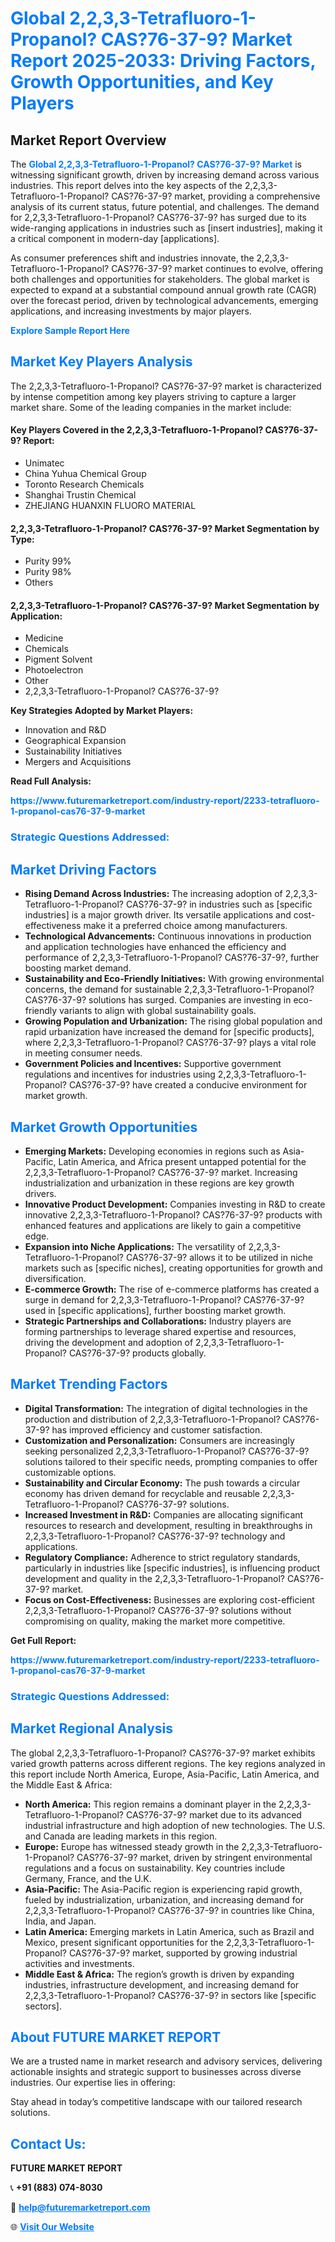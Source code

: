 <h1 style="color: #007BFF;">Global 2,2,3,3-Tetrafluoro-1-Propanol? CAS?76-37-9? Market Report 2025-2033: Driving Factors, Growth Opportunities, and Key Players</h1>

<section id="overview">
<h2>Market Report Overview</h2>
<p>The <a href="https://www.futuremarketreport.com/industry-report/2233-tetrafluoro-1-propanol-cas76-37-9-market" style="color: #007BFF; text-decoration: none;"><strong>Global 2,2,3,3-Tetrafluoro-1-Propanol? CAS?76-37-9? Market</strong></a> is witnessing significant growth, driven by increasing demand across various industries. This report delves into the key aspects of the 2,2,3,3-Tetrafluoro-1-Propanol? CAS?76-37-9? market, providing a comprehensive analysis of its current status, future potential, and challenges. The demand for 2,2,3,3-Tetrafluoro-1-Propanol? CAS?76-37-9? has surged due to its wide-ranging applications in industries such as [insert industries], making it a critical component in modern-day [applications].</p>
<p>As consumer preferences shift and industries innovate, the 2,2,3,3-Tetrafluoro-1-Propanol? CAS?76-37-9? market continues to evolve, offering both challenges and opportunities for stakeholders. The global market is expected to expand at a substantial compound annual growth rate (CAGR) over the forecast period, driven by technological advancements, emerging applications, and increasing investments by major players.</p>
</section>

<section id="overview">
<p><a href="https://www.futuremarketreport.com/request-sample/reportId=113402" style="color: #007BFF; text-decoration: none;"><strong>Explore Sample Report Here</strong></a></p>
</section>

<section id="key-players">
<h2 style="color: #007BFF;">Market Key Players Analysis</h2>
<p>The 2,2,3,3-Tetrafluoro-1-Propanol? CAS?76-37-9? market is characterized by intense competition among key players striving to capture a larger market share. Some of the leading companies in the market include:</p>
<h4>Key Players Covered in the 2,2,3,3-Tetrafluoro-1-Propanol? CAS?76-37-9? Report:</h4>
<ul><li>Unimatec</li><li>China Yuhua Chemical Group</li><li>Toronto Research Chemicals</li><li>Shanghai Trustin Chemical</li><li>ZHEJIANG HUANXIN FLUORO MATERIAL</li></ul>
<h4>2,2,3,3-Tetrafluoro-1-Propanol? CAS?76-37-9? Market Segmentation by Type:</h4>
<ul><li>Purity 99%</li><li>Purity 98%</li><li>Others</li></ul>

<h4>2,2,3,3-Tetrafluoro-1-Propanol? CAS?76-37-9? Market Segmentation by Application:</h4>
<ul><li>Medicine</li><li>Chemicals</li><li>Pigment Solvent</li><li>Photoelectron</li><li>Other</li><li>2,2,3,3-Tetrafluoro-1-Propanol? CAS?76-37-9?</li></ul>
<p><strong>Key Strategies Adopted by Market Players:</strong></p>
<ul>
<li>Innovation and R&D</li>
<li>Geographical Expansion</li>
<li>Sustainability Initiatives</li>
<li>Mergers and Acquisitions</li>
</ul>
</section>

<section>
<p><strong>Read Full Analysis: </strong></p><a href="https://www.futuremarketreport.com/industry-report/2233-tetrafluoro-1-propanol-cas76-37-9-market" style="color: #007BFF; text-decoration: none;"><strong>https://www.futuremarketreport.com/industry-report/2233-tetrafluoro-1-propanol-cas76-37-9-market</strong></a>
<h3 style="color: #007BFF;">Strategic Questions Addressed:</h3>
</section>

<section id="driving-factors">
<h2 style="color: #007BFF;">Market Driving Factors</h2>
<ul>
<li><strong>Rising Demand Across Industries:</strong> The increasing adoption of 2,2,3,3-Tetrafluoro-1-Propanol? CAS?76-37-9? in industries such as [specific industries] is a major growth driver. Its versatile applications and cost-effectiveness make it a preferred choice among manufacturers.</li>
<li><strong>Technological Advancements:</strong> Continuous innovations in production and application technologies have enhanced the efficiency and performance of 2,2,3,3-Tetrafluoro-1-Propanol? CAS?76-37-9?, further boosting market demand.</li>
<li><strong>Sustainability and Eco-Friendly Initiatives:</strong> With growing environmental concerns, the demand for sustainable 2,2,3,3-Tetrafluoro-1-Propanol? CAS?76-37-9? solutions has surged. Companies are investing in eco-friendly variants to align with global sustainability goals.</li>
<li><strong>Growing Population and Urbanization:</strong> The rising global population and rapid urbanization have increased the demand for [specific products], where 2,2,3,3-Tetrafluoro-1-Propanol? CAS?76-37-9? plays a vital role in meeting consumer needs.</li>
<li><strong>Government Policies and Incentives:</strong> Supportive government regulations and incentives for industries using 2,2,3,3-Tetrafluoro-1-Propanol? CAS?76-37-9? have created a conducive environment for market growth.</li>
</ul>
</section>

<section id="growth-opportunities">
<h2 style="color: #007BFF;">Market Growth Opportunities</h2>
<ul>
<li><strong>Emerging Markets:</strong> Developing economies in regions such as Asia-Pacific, Latin America, and Africa present untapped potential for the 2,2,3,3-Tetrafluoro-1-Propanol? CAS?76-37-9? market. Increasing industrialization and urbanization in these regions are key growth drivers.</li>
<li><strong>Innovative Product Development:</strong> Companies investing in R&D to create innovative 2,2,3,3-Tetrafluoro-1-Propanol? CAS?76-37-9? products with enhanced features and applications are likely to gain a competitive edge.</li>
<li><strong>Expansion into Niche Applications:</strong> The versatility of 2,2,3,3-Tetrafluoro-1-Propanol? CAS?76-37-9? allows it to be utilized in niche markets such as [specific niches], creating opportunities for growth and diversification.</li>
<li><strong>E-commerce Growth:</strong> The rise of e-commerce platforms has created a surge in demand for 2,2,3,3-Tetrafluoro-1-Propanol? CAS?76-37-9? used in [specific applications], further boosting market growth.</li>
<li><strong>Strategic Partnerships and Collaborations:</strong> Industry players are forming partnerships to leverage shared expertise and resources, driving the development and adoption of 2,2,3,3-Tetrafluoro-1-Propanol? CAS?76-37-9? products globally.</li>
</ul>
</section>

<section id="trending-factors">
<h2 style="color: #007BFF;">Market Trending Factors</h2>
<ul>
<li><strong>Digital Transformation:</strong> The integration of digital technologies in the production and distribution of 2,2,3,3-Tetrafluoro-1-Propanol? CAS?76-37-9? has improved efficiency and customer satisfaction.</li>
<li><strong>Customization and Personalization:</strong> Consumers are increasingly seeking personalized 2,2,3,3-Tetrafluoro-1-Propanol? CAS?76-37-9? solutions tailored to their specific needs, prompting companies to offer customizable options.</li>
<li><strong>Sustainability and Circular Economy:</strong> The push towards a circular economy has driven demand for recyclable and reusable 2,2,3,3-Tetrafluoro-1-Propanol? CAS?76-37-9? solutions.</li>
<li><strong>Increased Investment in R&D:</strong> Companies are allocating significant resources to research and development, resulting in breakthroughs in 2,2,3,3-Tetrafluoro-1-Propanol? CAS?76-37-9? technology and applications.</li>
<li><strong>Regulatory Compliance:</strong> Adherence to strict regulatory standards, particularly in industries like [specific industries], is influencing product development and quality in the 2,2,3,3-Tetrafluoro-1-Propanol? CAS?76-37-9? market.</li>
<li><strong>Focus on Cost-Effectiveness:</strong> Businesses are exploring cost-efficient 2,2,3,3-Tetrafluoro-1-Propanol? CAS?76-37-9? solutions without compromising on quality, making the market more competitive.</li>
</ul>
</section>

<section>
<p><strong>Get Full Report: </strong></p><a href="https://www.futuremarketreport.com/industry-report/2233-tetrafluoro-1-propanol-cas76-37-9-market" style="color: #007BFF; text-decoration: none;"><strong>https://www.futuremarketreport.com/industry-report/2233-tetrafluoro-1-propanol-cas76-37-9-market</strong></a>
<h3 style="color: #007BFF;">Strategic Questions Addressed:</h3>
</section>


<section id="regional-analysis">
<h2 style="color: #007BFF;">Market Regional Analysis</h2>
<p>The global 2,2,3,3-Tetrafluoro-1-Propanol? CAS?76-37-9? market exhibits varied growth patterns across different regions. The key regions analyzed in this report include North America, Europe, Asia-Pacific, Latin America, and the Middle East & Africa:</p>
<ul>
<li><strong>North America:</strong> This region remains a dominant player in the 2,2,3,3-Tetrafluoro-1-Propanol? CAS?76-37-9? market due to its advanced industrial infrastructure and high adoption of new technologies. The U.S. and Canada are leading markets in this region.</li>
<li><strong>Europe:</strong> Europe has witnessed steady growth in the 2,2,3,3-Tetrafluoro-1-Propanol? CAS?76-37-9? market, driven by stringent environmental regulations and a focus on sustainability. Key countries include Germany, France, and the U.K.</li>
<li><strong>Asia-Pacific:</strong> The Asia-Pacific region is experiencing rapid growth, fueled by industrialization, urbanization, and increasing demand for 2,2,3,3-Tetrafluoro-1-Propanol? CAS?76-37-9? in countries like China, India, and Japan.</li>
<li><strong>Latin America:</strong> Emerging markets in Latin America, such as Brazil and Mexico, present significant opportunities for the 2,2,3,3-Tetrafluoro-1-Propanol? CAS?76-37-9? market, supported by growing industrial activities and investments.</li>
<li><strong>Middle East & Africa:</strong> The region’s growth is driven by expanding industries, infrastructure development, and increasing demand for 2,2,3,3-Tetrafluoro-1-Propanol? CAS?76-37-9? in sectors like [specific sectors].</li>
</ul>
</section>

<footer>
<h2 style="color: #007BFF;">About FUTURE MARKET REPORT</h2>
<p>We are a trusted name in market research and advisory services, delivering actionable insights and strategic support to businesses across diverse industries. Our expertise lies in offering:</p>

<p>Stay ahead in today’s competitive landscape with our tailored research solutions.</p>

<h2 style="color: #007BFF;">Contact Us:</h2>
<p><strong>FUTURE MARKET REPORT</strong></p>
<p>📞 <strong>+91 (883) 074-8030</strong></p>
<p>📧 <strong><a href="mailto:help@futuremarketreport.com" style="color: #007BFF;">help@futuremarketreport.com</a></strong></p>
<p>🌐 <strong><a href="https://www.futuremarketreport.com/" style="color: #007BFF;">Visit Our Website</a></strong></p>
</footer>